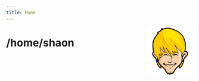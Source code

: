 ```yaml
---
title: Home
---
```


[<img src="img/avatar.png" style="max-width:100%;float:right;" alt="shaon.me" />](http://shaon.me)

# /home/shaon
